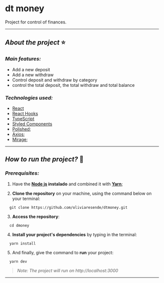 # dt money

Project for control of finances.

****
## *About the project* ⭐️
### *Main features:*

- Add a new deposit
- Add a new withdraw
- Control deposit and withdraw by category
- control the total deposit, the total withdraw and total balance

### *Technologies used:*

- [React](https://pt-br.reactjs.org/)
- [React Hooks](https://pt-br.reactjs.org/docs/hooks-intro.html)
- [TypeScript](https://www.typescriptlang.org/)
- [Styled Components](https://styled-components.com/)
- [Polished](https://polished.js.org/);
- [Axios](https://github.com/axios/axios/);
- [Mirage](https://miragejs.com/tutorial/intro/);

****
## *How to run the project?* 🚀
###  *Prerequisites:*
1. Have the **[Node js](https://nodejs.org/en/) instalado** and combined it with **[Yarn](https://yarnpkg.com/)**;

2. **Clone the repository** on your machine, using the command below on your terminal:

```
  git clone https://github.com/oliviaresende/dtmoney.git
```

3. **Access the repository**:

```
  cd dmoney
```

4. **Install your project's dependencies** by typing in the terminal:

```
  yarn install
```

5. And finally, give the command to **run** your project:

```
  yarn dev
```

 > *Note: The project will run on http://localhost:3000*

 ****
